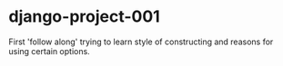 # django-project-001
First 'follow along' trying to learn style of constructing and reasons for using certain options.

